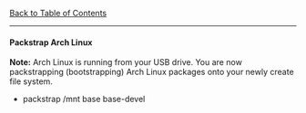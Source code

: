 [Back to Table of Contents](README.md)
***

#### Packstrap Arch Linux
__Note:__ Arch Linux is running from your USB drive.  You are now
packstrapping (bootstrapping) Arch Linux packages onto your newly
create file system.  

* packstrap /mnt base base-devel 
